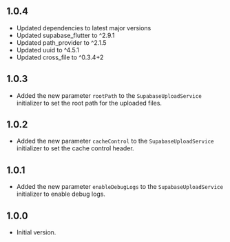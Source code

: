 ## 1.0.4

- Updated dependencies to latest major versions
- Updated supabase_flutter to ^2.9.1
- Updated path_provider to ^2.1.5
- Updated uuid to ^4.5.1
- Updated cross_file to ^0.3.4+2

## 1.0.3

- Added the new parameter `rootPath` to the `SupabaseUploadService` initializer to set the root path for the uploaded files.

## 1.0.2

- Added the new parameter `cacheControl` to the `SupabaseUploadService` initializer to set the cache control header.

## 1.0.1

- Added the new parameter `enableDebugLogs` to the `SupabaseUploadService` initializer to enable debug logs.

## 1.0.0

- Initial version.

